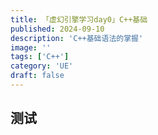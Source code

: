 ```yaml
---
title: 「虚幻引擎学习day0」C++基础
published: 2024-09-10
description: 'C++基础语法的掌握'
image: ''
tags: ['C++']
category: 'UE'
draft: false 
---
```

## 测试